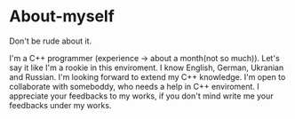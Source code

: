 # About-myself
Don't be rude about it.

I'm a C++ programmer (experience -> about a month(not so much)). Let's say it like I'm a rookie in this enviroment. I know English, German, Ukranian and Russian. I'm looking forward to extend my C++ knowledge. I'm open to collaborate with someboddy, who needs a help
in C++ enviroment.
I appreciate your feedbacks to my works, if you don't mind write me your feedbacks under my works.

